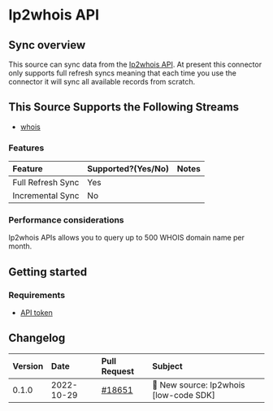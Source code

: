# Ip2whois API

## Sync overview

This source can sync data from the [Ip2whois API](https://www.ip2whois.com/developers-api). At
present this connector only supports full refresh syncs meaning that each time you use the connector
it will sync all available records from scratch.

## This Source Supports the Following Streams

- [whois](https://www.ip2whois.com/developers-api)

### Features

| Feature           | Supported?\(Yes/No\) | Notes |
| :---------------- | :------------------- | :---- |
| Full Refresh Sync | Yes                  |       |
| Incremental Sync  | No                   |       |

### Performance considerations

Ip2whois APIs allows you to query up to 500 WHOIS domain name per month.

## Getting started

### Requirements

- [API token](https://www.ip2whois.com/register)

## Changelog

| Version | Date       | Pull Request                                              | Subject                                |
| :------ | :--------- | :-------------------------------------------------------- | :------------------------------------- |
| 0.1.0   | 2022-10-29 | [#18651](https://github.com/airbytehq/airbyte/pull/18651) | 🎉 New source: Ip2whois [low-code SDK] |
